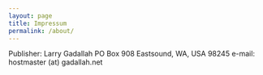 ```yaml
---
layout: page
title: Impressum
permalink: /about/
---
```


Publisher: Larry Gadallah
PO Box 908
Eastsound, WA, USA 98245
e-mail: hostmaster (at) gadallah.net
